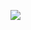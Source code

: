 <img align="center" src="https://github-readme-stats.vercel.app/api/top-langs/?username=v1nam&layout=compact&card_width=443&show_icons=true&show_icons=true&theme=calm&hide_border=true"/><br>

